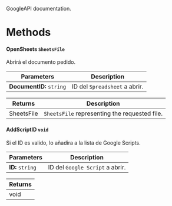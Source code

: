 GoogleAPI documentation.

# Methods

#### **OpenSheets** `SheetsFile`

Abrirá el documento pedido.

| Parameters | Description |
|--|--|
| **DocumentID:** `string` | ID del `Spreadsheet` a abrir. |

| Returns | Description |
|--|--|
| SheetsFile | `SheetsFile` representing the requested file. |



#### **AddScriptID** `void`

Si el ID es valido, lo añadira a la lista de Google Scripts.

| Parameters | Description |
|--|--|
| **ID:** `string` | ID del `Google Script` a abrir. |

| Returns   |
|----|
| void   |
